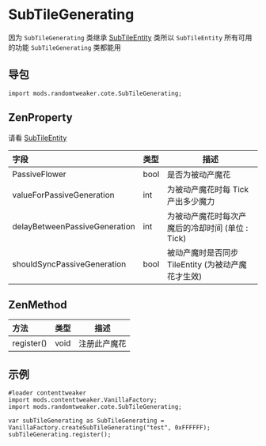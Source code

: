 # SubTileGenerating

因为 `SubTileGenerating`
类继承 [SubTileEntity](https://github.com/ikexing-cn/RandomTweaker/blob/master/wiki/zh_cn/modSupport/ContentTweaker/SubTileEntity/SubTileEntity.md)
类所以 `SubTileEntity` 所有可用的功能 `SubTileGenerating` 类都能用

## 导包

```zenscript
import mods.randomtweaker.cote.SubTileGenerating;
```

## ZenProperty

请看 [SubTileEntity](https://github.com/ikexing-cn/RandomTweaker/blob/master/wiki/zh_cn/modSupport/ContentTweaker/SubTileEntity/SubTileEntity.md)

| 字段 | 类型 | 描述 |
|:---- |:--- |----- |
| PassiveFlower | bool | 是否为被动产魔花 |
| valueForPassiveGeneration | int | 为被动产魔花时每 Tick 产出多少魔力 |
| delayBetweenPassiveGeneration | int | 为被动产魔花时每次产魔后的冷却时间 (单位 : Tick) |
| shouldSyncPassiveGeneration | bool | 被动产魔时是否同步 TileEntity (为被动产魔花才生效) |

## ZenMethod

| 方法 | 类型 | 描述 |
|:---- |:--- |----- |
| register() | void | 注册此产魔花 |

## 示例

```zenscript
#loader contenttweaker
import mods.contenttweaker.VanillaFactory;
import mods.randomtweaker.cote.SubTileGenerating;

var subTileGenerating as SubTileGenerating = VanillaFactory.createSubTileGenerating("test", 0xFFFFFF);
subTileGenerating.register();
```

